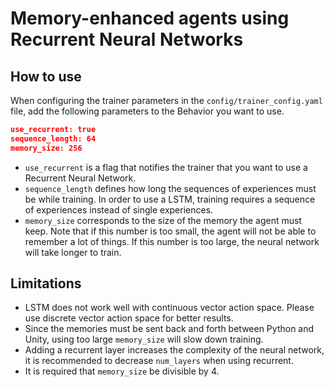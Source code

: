 # Memory-enhanced agents using Recurrent Neural Networks

## How to use

When configuring the trainer parameters in the `config/trainer_config.yaml`
file, add the following parameters to the Behavior you want to use.

```json
use_recurrent: true
sequence_length: 64
memory_size: 256
```

* `use_recurrent` is a flag that notifies the  trainer that you want to use a
  Recurrent Neural Network.
* `sequence_length` defines how long the sequences of experiences must be while
  training. In order to use a LSTM, training requires a sequence of experiences
  instead of single experiences.
* `memory_size` corresponds to the size of the memory the agent must keep. Note
  that if this number is too small, the agent will not be able to remember a lot
  of things. If this number is too large, the neural network will take longer to
  train.

## Limitations

* LSTM does not work well with continuous vector action space. Please use
  discrete vector action space for better results.
* Since the memories must be sent back and forth between Python and Unity, using
  too large `memory_size` will slow down training.
* Adding a recurrent layer increases the complexity of the neural network, it is
  recommended to decrease `num_layers` when using recurrent.
* It is required that `memory_size` be divisible by 4.
